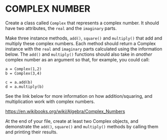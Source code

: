 # COMPLEX NUMBER
Create a class called `Complex` that represents a complex number. It should have two attributes, the `real` and the `imaginary` parts.

Make three instance methods, `add()`, `square()` and `multiply()` that add and multiply these complex numbers. Each method should return a Complex instance with the `real` and `imaginary` parts calculated using the information below. The `add()` and `multiply()` functions should also take in *another* complex number as an argument so that, for example, you could call:

```
a = Complex(1,2)
b = Complex(3,4)

c = a.add(b)
d = a.multiply(b)
```


See the link below for more information on how addition/squaring, and multiplication work with complex numbers.

https://en.wikibooks.org/wiki/Algebra/Complex_Numbers

At the end of your file, create at least two Complex objects, and demonstrate the `add()`, `square()` and `multiply()` methods by calling them and printing their results.

